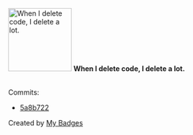 <img src="https://my-badges.github.io/my-badges/mass-delete-commit.png" alt="When I delete code, I delete a lot." title="When I delete code, I delete a lot." width="128">
<strong>When I delete code, I delete a lot.</strong>
<br><br>

Commits:

- <a href="https://github.com/hyli-org/devhub-hyli/commit/5a8b72202019192efe6d3a1072a9992878c47ffa">5a8b722</a>


Created by <a href="https://github.com/my-badges/my-badges">My Badges</a>